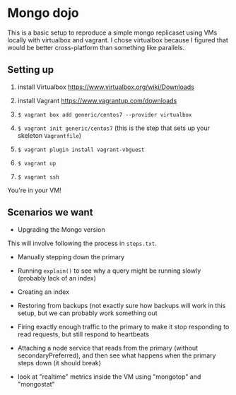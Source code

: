 # Mongo dojo

This is a basic setup to reproduce a simple mongo replicaset using VMs locally with virtualbox and vagrant. I chose virtualbox because I figured that would be better cross-platform than something like parallels.

## Setting up

1) install Virtualbox
https://www.virtualbox.org/wiki/Downloads

2) install Vagrant
https://www.vagrantup.com/downloads

3) `$ vagrant box add generic/centos7 --provider virtualbox`

4) `$ vagrant init generic/centos7`
(this is the step that sets up your skeleton `Vagrantfile`)

5) `$ vagrant plugin install vagrant-vbguest`

6) `$ vagrant up`

7) `$ vagrant ssh`

You're in your VM!

## Scenarios we want

- Upgrading the Mongo version

This will involve following the process in `steps.txt`.

- Manually stepping down the primary

- Running `explain()` to see why a query might be running slowly (probably lack of an index)

- Creating an index

- Restoring from backups (not exactly sure how backups will work in this setup, but we can probably work something out

- Firing exactly enough traffic to the primary to make it stop responding to read requests, but still respond to heartbeats

- Attaching a node service that reads from the primary (without secondaryPreferred), and then see what happens when the primary steps down (it should break)

- look at "realtime" metrics inside the VM using "mongotop" and "mongostat"
